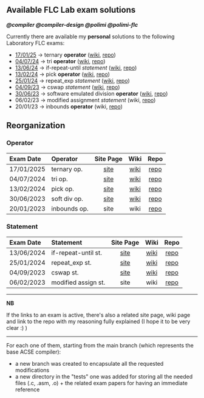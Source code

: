 ## Available FLC Lab exam solutions

**_@compiler @compiler-design @polimi @polimi-flc_**

Currently there are available my **personal** solutions to the following Laboratory FLC exams:
* [17/01/25](https://gianlucavigo.github.io/acse/exams/2025-01-17) -> ternary **operator** ([wiki](https://github.com/GianlucaVigo/acse/wiki/2025%E2%80%9001%E2%80%9017-Exam-=-Ternary-operator), [repo](https://github.com/GianlucaVigo/acse/tree/25-01-17))
* [04/07/24](https://gianlucavigo.github.io/acse/exams/2024-07-04) -> tri **operator** ([wiki](https://github.com/GianlucaVigo/acse/wiki/2024%E2%80%9007%E2%80%9004-Exam-=-Tri-operator), [repo](https://github.com/GianlucaVigo/acse/tree/24-07-04))
* [13/06/24](https://gianlucavigo.github.io/acse/exams/2024-06-13) -> if-repeat-until _statement_ ([wiki](https://github.com/GianlucaVigo/acse/wiki/2024%E2%80%9006%E2%80%9013-Exam-=-if%E2%80%90repeat%E2%80%90until-statement), [repo](https://github.com/GianlucaVigo/acse/tree/24-06-13))
* [13/02/24](https://gianlucavigo.github.io/acse/exams/2024-02-13) -> pick **operator** ([wiki](https://github.com/GianlucaVigo/acse/wiki/2024%E2%80%9002%E2%80%9013-Exam-=-Pick-operator), [repo](https://github.com/GianlucaVigo/acse/tree/24-02-13))
* [25/01/24](https://gianlucavigo.github.io/acse/exams/2024-01-25) -> repeat_exp _statement_ ([wiki](https://github.com/GianlucaVigo/acse/wiki/2024%E2%80%9001%E2%80%9025-Exam-=-Repeat_exp-statement), [repo](https://github.com/GianlucaVigo/acse/tree/24-01-25))
* [04/09/23](https://gianlucavigo.github.io/acse/exams/2023-09-04) -> cswap _statement_ ([wiki](https://github.com/GianlucaVigo/acse/wiki/2023%E2%80%9009%E2%80%9004-Exam-=-Cswap-statement), [repo](https://github.com/GianlucaVigo/acse/tree/23-09-04))
* [30/06/23](https://gianlucavigo.github.io/acse/exams/2023-06-30) -> software emulated division **operator** ([wiki](https://github.com/GianlucaVigo/acse/wiki/2023%E2%80%9006%E2%80%9030-Exam-=-Software-Emulated-Division-operator), [repo](https://github.com/GianlucaVigo/acse/tree/23-06-30))
* 06/02/23 -> modified assignment _statement_ (wiki, [repo](https://github.com/GianlucaVigo/acse/tree/23-02-06))
* 20/01/23 -> inbounds **operator** (wiki, [repo](https://github.com/GianlucaVigo/acse/tree/23-01-20))

## Reorganization
### Operator

| Exam Date | Operator | Site Page | Wiki | Repo |
|:---|:---|:---:|:---:|:---:|
| 17/01/2025   | ternary op. | [site](https://gianlucavigo.github.io/acse/exams/2025-01-17) | [wiki](https://github.com/GianlucaVigo/acse/wiki/2025%E2%80%9001%E2%80%9017-Exam-=-Ternary-operator) | [repo](https://github.com/GianlucaVigo/acse/tree/25-01-17) |
| 04/07/2024   | tri op.| [site](https://gianlucavigo.github.io/acse/exams/2024-07-04) | [wiki](https://github.com/GianlucaVigo/acse/wiki/2024%E2%80%9007%E2%80%9004-Exam-=-Tri-operator) | [repo](https://github.com/GianlucaVigo/acse/tree/24-07-04) |
| 13/02/2024   | pick op. | [site](https://gianlucavigo.github.io/acse/exams/2024-02-13) | [wiki](https://github.com/GianlucaVigo/acse/wiki/2024%E2%80%9002%E2%80%9013-Exam-=-Pick-operator) | [repo](https://github.com/GianlucaVigo/acse/tree/24-02-13) |
| 30/06/2023   | soft div op. | [site](https://gianlucavigo.github.io/acse/exams/2023-06-30) | [wiki](https://github.com/GianlucaVigo/acse/wiki/2023%E2%80%9006%E2%80%9030-Exam-=-Software-Emulated-Division-operator) | [repo](https://github.com/GianlucaVigo/acse/tree/23-06-30) |
| 20/01/2023   | inbounds op. | site | wiki | [repo](https://github.com/GianlucaVigo/acse/tree/23-01-20) |

### Statement

| Exam Date | Statement | Site Page | Wiki | Repo |
|:---|:---|:---:|:---:|:---:|
| 13/06/2024   | if-repeat-until st. | [site](https://gianlucavigo.github.io/acse/exams/2024-07-04) | [wiki](https://github.com/GianlucaVigo/acse/wiki/2024%E2%80%9006%E2%80%9013-Exam-=-if%E2%80%90repeat%E2%80%90until-statement) | [repo](https://github.com/GianlucaVigo/acse/tree/24-06-13) |
| 25/01/2024   | repeat_exp st. | [site](https://gianlucavigo.github.io/acse/exams/2024-01-25) | [wiki](https://github.com/GianlucaVigo/acse/wiki/2024%E2%80%9001%E2%80%9025-Exam-=-Repeat_exp-statement) | [repo](https://github.com/GianlucaVigo/acse/tree/24-01-25) |
| 04/09/2023   | cswap st. | [site](https://gianlucavigo.github.io/acse/exams/2023-09-04) | [wiki](https://github.com/GianlucaVigo/acse/wiki/2023%E2%80%9009%E2%80%9004-Exam-=-Cswap-statement) | [repo](https://github.com/GianlucaVigo/acse/tree/23-09-04) |
| 06/02/2023   | modified assign st. | site | wiki | [repo](https://github.com/GianlucaVigo/acse/tree/23-02-06) |

***

**NB**

If the links to an exam is active, there's also a related site page, wiki page and link to the repo with my reasoning fully explained (I hope it to be very clear :) )
  
***


For each one of them, starting from the main branch (which represents the base ACSE compiler):
* a new branch was created to encapsulate all the requested modifications
* a new directory in the "tests" one was added for storing all the needed files (.c, .asm, .o) + the related exam papers for having an immediate reference
